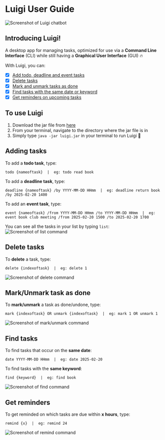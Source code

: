 # Luigi User Guide

![Screenshot of Luigi chatbot](./Ui.png)

## Introducing Luigi!

A desktop app for managing tasks, optimized for use via a **Command Line Interface** (CLI) while still having a **Graphical User Interface** (GUI) 🔥

With Luigi, you can:
- [x] [Add todo, deadline and event tasks](#adding-tasks)
- [x] [Delete tasks](#delete-tasks)
- [x] [Mark and unmark tasks as done](#markunmark-task-as-done)
- [x] [Find tasks with the same date or keyword](#find-tasks)
- [x] [Get reminders on upcoming tasks](#get-reminders)

## To use Luigi
1. Download the jar file from [here](https://github.com/laishuya/ip/releases/tag/v0.3)
2. From your terminal, navigate to the directory where the jar file is in
3. Simply type `java -jar luigi.jar` in your terminal to run Luigi 🤯

## Adding tasks

To add a **todo task**, type: 
```
todo {nameoftask}  |  eg: todo read book
```
To add a **deadline task**, type:
```
deadline {nameoftask} /by YYYY-MM-DD HHmm  |  eg: deadline return book /by 2025-02-20 1400
```
To add an **event task**, type:
```
event {nameoftask} /from YYYY-MM-DD HHmm /to YYYY-MM-DD HHmm  |  eg: event book club meeting /from 2025-02-20 1500 /to 2025-02-20 1700
```
You can see all the tasks in your list by typing `list`:
![Screenshot of list command](./listcommand.png)

## Delete tasks

To **delete** a task, type:
```
delete {indexoftask}  |  eg: delete 1
```
![Screenshot of delete command](./deletecommand.png)

## Mark/Unmark task as done

To **mark/unmark** a task as done/undone, type:
```
mark {indexoftask} OR unmark {indexoftask}  |  eg: mark 1 OR unmark 1
```
![Screenshot of mark/unmark command](./markunmarkcommands.png)

## Find tasks

To find tasks that occur on the **same date**:
```
date YYYY-MM-DD HHmm  |  eg: date 2025-02-20
```
To find tasks with the **same keyword**:
```
find {keyword}  |  eg: find book
```
![Screenshot of find command](./dateandfindcommands.png)

## Get reminders

To get reminded on which tasks are due within **x hours**, type:
```
remind {x}  |  eg: remind 24
```
![Screenshot of remind command](./remindcommand.png)
